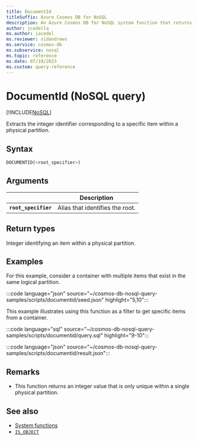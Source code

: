 ```yaml
---
title: DocumentId
titleSuffix: Azure Cosmos DB for NoSQL
description: An Azure Cosmos DB for NoSQL system function that returns the partition-specific integer identifier for an item.
author: jcodella
ms.author: jacodel
ms.reviewer: sidandrews
ms.service: cosmos-db
ms.subservice: nosql
ms.topic: reference
ms.date: 07/19/2023
ms.custom: query-reference
---
```


# DocumentId (NoSQL query)

[!INCLUDE[NoSQL](../../includes/appliesto-nosql.md)]

Extracts the integer identifier corresponding to a specific item within a physical partition.

## Syntax

```sql
DOCUMENTID(<root_specifier>)
```

## Arguments

| | Description |
| --- | --- |
| **`root_specifier`** | Alias that identifies the root. |

## Return types

Integer identifying an item within a physical partition.

## Examples

For this example, consider a container with multiple items that exist in the same logical partition.

:::code language="json" source="~/cosmos-db-nosql-query-samples/scripts/documentid/seed.json" highlight="5,10":::

This example illustrates using this function as a filter to get specific items from a container.

:::code language="sql" source="~/cosmos-db-nosql-query-samples/scripts/documentid/query.sql" highlight="9-10":::  

:::code language="json" source="~/cosmos-db-nosql-query-samples/scripts/documentid/result.json":::

## Remarks

- This function returns an integer value that is only unique within a single physical partition.

## See also

- [System functions](system-functions.yml)
- [`IS_OBJECT`](is-object.md)
